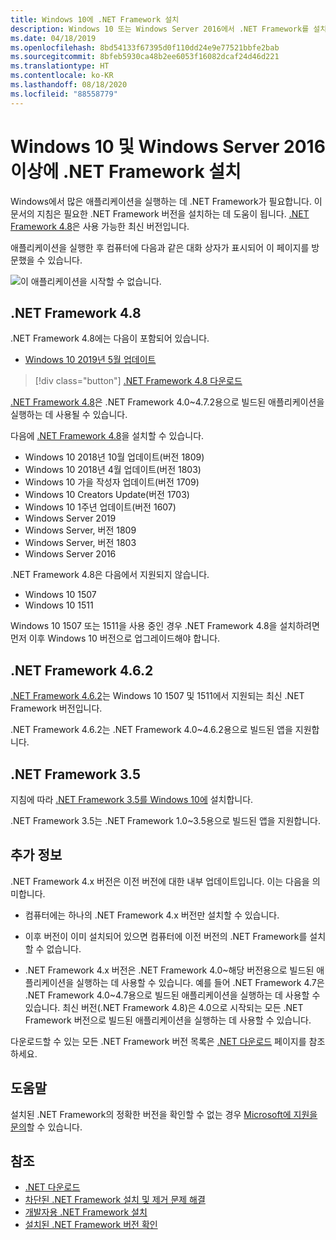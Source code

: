 ```yaml
---
title: Windows 10에 .NET Framework 설치
description: Windows 10 또는 Windows Server 2016에서 .NET Framework를 설치하는 방법을 알아봅니다.
ms.date: 04/18/2019
ms.openlocfilehash: 8bd54133f67395d0f110dd24e9e77521bbfe2bab
ms.sourcegitcommit: 8bfeb5930ca48b2ee6053f16082dcaf24d46d221
ms.translationtype: HT
ms.contentlocale: ko-KR
ms.lasthandoff: 08/18/2020
ms.locfileid: "88558779"
---
```

# <a name="install-the-net-framework-on-windows-10-and-windows-server-2016-and-later"></a>Windows 10 및 Windows Server 2016 이상에 .NET Framework 설치

Windows에서 많은 애플리케이션을 실행하는 데 .NET Framework가 필요합니다. 이 문서의 지침은 필요한 .NET Framework 버전을 설치하는 데 도움이 됩니다. [.NET Framework 4.8](https://github.com/Microsoft/dotnet/tree/master/releases/net48)은 사용 가능한 최신 버전입니다.

애플리케이션을 실행한 후 컴퓨터에 다음과 같은 대화 상자가 표시되어 이 페이지를 방문했을 수 있습니다.

![이 애플리케이션을 시작할 수 없습니다.](./media/this-application-could-not-be-started.png)

## <a name="net-framework-48"></a>.NET Framework 4.8

.NET Framework 4.8에는 다음이 포함되어 있습니다.

- [Windows 10 2019년 5월 업데이트](https://support.microsoft.com/help/4028685/windows-10-get-the-update)

> [!div class="button"]
> [.NET Framework 4.8 다운로드](https://dotnet.microsoft.com/download/dotnet-framework/net48)

[.NET Framework 4.8](https://dotnet.microsoft.com/download/dotnet-framework/net48)은 .NET Framework 4.0~4.7.2용으로 빌드된 애플리케이션을 실행하는 데 사용될 수 있습니다.

다음에 [.NET Framework 4.8](https://dotnet.microsoft.com/download/dotnet-framework/net48)을 설치할 수 있습니다.

- Windows 10 2018년 10월 업데이트(버전 1809)
- Windows 10 2018년 4월 업데이트(버전 1803)
- Windows 10 가을 작성자 업데이트(버전 1709)
- Windows 10 Creators Update(버전 1703)
- Windows 10 1주년 업데이트(버전 1607)
- Windows Server 2019
- Windows Server, 버전 1809
- Windows Server, 버전 1803
- Windows Server 2016

.NET Framework 4.8은 다음에서 지원되지 않습니다.

- Windows 10 1507
- Windows 10 1511

Windows 10 1507 또는 1511을 사용 중인 경우 .NET Framework 4.8을 설치하려면 먼저 이후 Windows 10 버전으로 업그레이드해야 합니다.

## <a name="net-framework-462"></a>.NET Framework 4.6.2

[.NET Framework 4.6.2](https://dotnet.microsoft.com/download/dotnet-framework/net462)는 Windows 10 1507 및 1511에서 지원되는 최신 .NET Framework 버전입니다.

.NET Framework 4.6.2는 .NET Framework 4.0~4.6.2용으로 빌드된 앱을 지원합니다.

## <a name="net-framework-35"></a>.NET Framework 3.5

지침에 따라 [.NET Framework 3.5를 Windows 10에](dotnet-35-windows-10.md) 설치합니다.

.NET Framework 3.5는 .NET Framework 1.0~3.5용으로 빌드된 앱을 지원합니다.

## <a name="additional-information"></a>추가 정보

.NET Framework 4.x 버전은 이전 버전에 대한 내부 업데이트입니다. 이는 다음을 의미합니다.

- 컴퓨터에는 하나의 .NET Framework 4.x 버전만 설치할 수 있습니다.

- 이후 버전이 이미 설치되어 있으면 컴퓨터에 이전 버전의 .NET Framework를 설치할 수 없습니다.

- .NET Framework 4.x 버전은 .NET Framework 4.0~해당 버전용으로 빌드된 애플리케이션을 실행하는 데 사용할 수 있습니다. 예를 들어 .NET Framework 4.7은 .NET Framework 4.0~4.7용으로 빌드된 애플리케이션을 실행하는 데 사용할 수 있습니다. 최신 버전(.NET Framework 4.8)은 4.0으로 시작되는 모든 .NET Framework 버전으로 빌드된 애플리케이션을 실행하는 데 사용할 수 있습니다.

다운로드할 수 있는 모든 .NET Framework 버전 목록은 [.NET 다운로드](https://dotnet.microsoft.com/download) 페이지를 참조하세요.

## <a name="help"></a>도움말

설치된 .NET Framework의 정확한 버전을 확인할 수 없는 경우 [Microsoft에 지원을 문의](mailto:dotnet-install-help@service.microsoft.com?subject=Install-Help)할 수 있습니다.

## <a name="see-also"></a>참조

- [.NET 다운로드](https://dotnet.microsoft.com/download)
- [차단된 .NET Framework 설치 및 제거 문제 해결](troubleshoot-blocked-installations-and-uninstallations.md)
- [개발자용 .NET Framework 설치](guide-for-developers.md)
- [설치된 .NET Framework 버전 확인](../migration-guide/how-to-determine-which-versions-are-installed.md)
